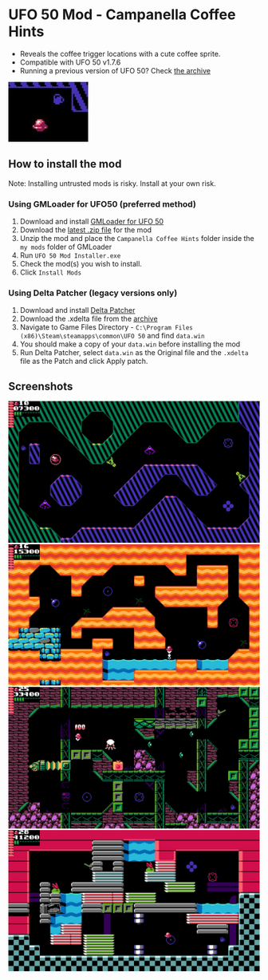 # UFO 50 Mod - Campanella Coffee Hints
- Reveals the coffee trigger locations with a cute coffee sprite. 
- Compatible with UFO 50 v1.7.6
- Running a previous version of UFO 50? Check [the archive](/archive)

![The Campanella near a coffee trigger](/images/coffee_hint.jpg)

## How to install the mod
Note: Installing untrusted mods is risky. Install at your own risk. 

### Using GMLoader for UFO50 (preferred method)
1. Download and install [GMLoader for UFO 50](https://github.com/phil-macrocheira/GMLoader-UFO50/releases)
2. Download the [latest .zip file](https://github.com/davidmpickett/ufo-50-campanella-coffee/releases) for the mod
3. Unzip the mod and place the `Campanella Coffee Hints` folder inside the `my mods` folder of GMLoader
4. Run `UFO 50 Mod Installer.exe`
5. Check the mod(s) you wish to install.
6. Click `Install Mods`

### Using Delta Patcher (legacy versions only)
1. Download and install [Delta Patcher](https://github.com/marco-calautti/DeltaPatcher/releases)
2. Download the .xdelta file from the [archive](/archive)
3. Navigate to Game Files Directory - `C:\Program Files (x86)\Steam\steamapps\common\UFO 50` and find `data.win`
4. You should make a copy of your `data.win` before installing the mod
5. Run Delta Patcher, select `data.win` as the Original file and the `.xdelta` file as the Patch and click Apply patch.

## Screenshots

![](/images/world_a_example.jpg)
![](/images/world_b_example.jpg)
![](/images/world_c_example.jpg)
![](/images/world_d_example.jpg)
